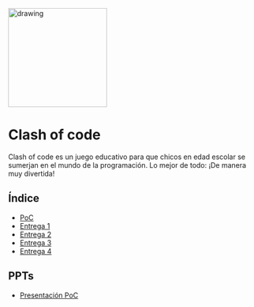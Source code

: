 <img src="https://i.pinimg.com/originals/0c/67/5a/0c675a8e1061478d2b7b21b330093444.gif" alt="drawing" width="200"/>

# Clash of code 
Clash of code es un juego educativo para que chicos en edad escolar se sumerjan en el mundo de la programación. 
Lo mejor de todo: ¡De manera muy divertida!


## Índice
* [PoC](#general-info)
* [Entrega 1](#entrega1)
* [Entrega 2](#entrega2)
* [Entrega 3](#entrega3)
* [Entrega 4](#entrega4)

## PPTs
* [Presentación PoC](https://docs.google.com/presentation/d/1W9KqyzaQV3IhY8WvD9tc7er3oKfapryAXx5teD0i3-w/edit?usp=sharing)
